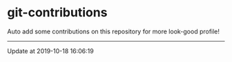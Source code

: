 # git-contributions

Auto add some contributions on this repository for more look-good profile!

---

Update at 2019-10-18 16:06:19
